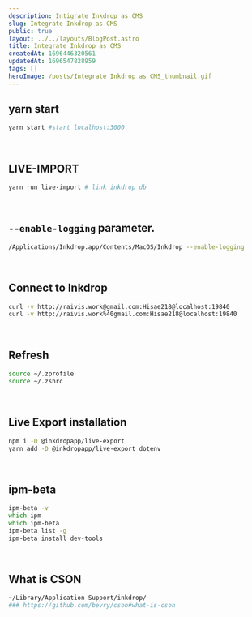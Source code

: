 ```yaml
---
description: Intigrate Inkdrop as CMS
slug: Integrate Inkdrop as CMS
public: true
layout: ../../layouts/BlogPost.astro
title: Integrate Inkdrop as CMS
createdAt: 1696446320561
updatedAt: 1696547828959
tags: []
heroImage: /posts/Integrate Inkdrop as CMS_thumbnail.gif
---
```




## yarn start
```zsh
yarn start #start localhost:3000
```
<br>

## LIVE-IMPORT
```zsh
yarn run live-import # link inkdrop db
```
<br>

## `--enable-logging` parameter.
```zsh
/Applications/Inkdrop.app/Contents/MacOS/Inkdrop --enable-logging
```
<br>

## Connect to Inkdrop
```zsh
curl -v http://raivis.work@gmail.com:Hisae218@localhost:19840
curl -v http://raivis.work%40gmail.com:Hisae218@localhost:19840
```
<br>

## Refresh
```zsh
source ~/.zprofile
source ~/.zshrc
```
<br>

## Live Export installation
```zsh
npm i -D @inkdropapp/live-export
yarn add -D @inkdropapp/live-export dotenv
```
<br>

## ipm-beta
```zsh
ipm-beta -v
which ipm
which ipm-beta
ipm-beta list -g
ipm-beta install dev-tools
```
<br>

## What is CSON
```zsh
~/Library/Application Support/inkdrop/
### https://github.com/bevry/cson#what-is-cson
```
